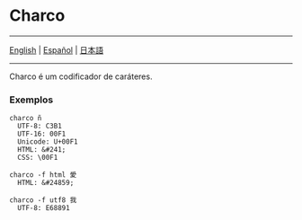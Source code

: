 # Charco

---

[English](../README.md) | [Español](README-es.md) | [日本語](README-jp.md)

---

Charco é um codificador de caráteres.

### Exemplos

```
charco ñ
  UTF-8: C3B1
  UTF-16: 00F1
  Unicode: U+00F1
  HTML: &#241;
  CSS: \00F1

charco -f html 愛
  HTML: &#24859;

charco -f utf8 我
  UTF-8: E68891

```
